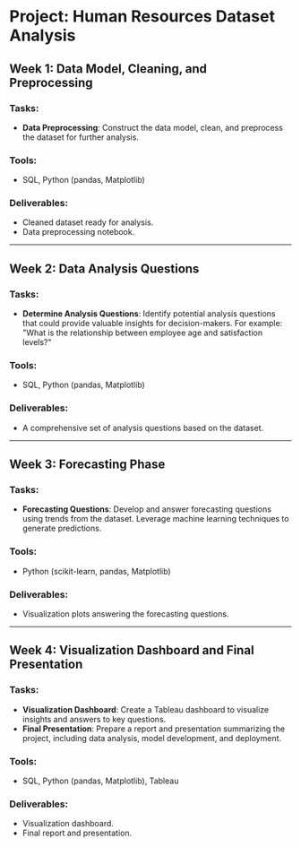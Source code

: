 # Project: Human Resources Dataset Analysis

## Week 1: Data Model, Cleaning, and Preprocessing

### Tasks:
- **Data Preprocessing**: Construct the data model, clean, and preprocess the dataset for further analysis.
  
### Tools:
- SQL, Python (pandas, Matplotlib)

### Deliverables:
- Cleaned dataset ready for analysis.
- Data preprocessing notebook.

---

## Week 2: Data Analysis Questions

### Tasks:
- **Determine Analysis Questions**: Identify potential analysis questions that could provide valuable insights for decision-makers. For example: "What is the relationship between employee age and satisfaction levels?"

### Tools:
- SQL, Python (pandas, Matplotlib)

### Deliverables:
- A comprehensive set of analysis questions based on the dataset.

---

## Week 3: Forecasting Phase

### Tasks:
- **Forecasting Questions**: Develop and answer forecasting questions using trends from the dataset. Leverage machine learning techniques to generate predictions.

### Tools:
- Python (scikit-learn, pandas, Matplotlib)

### Deliverables:
- Visualization plots answering the forecasting questions.

---

## Week 4: Visualization Dashboard and Final Presentation

### Tasks:
- **Visualization Dashboard**: Create a Tableau dashboard to visualize insights and answers to key questions.
- **Final Presentation**: Prepare a report and presentation summarizing the project, including data analysis, model development, and deployment.

### Tools:
- SQL, Python (pandas, Matplotlib), Tableau

### Deliverables:
- Visualization dashboard.
- Final report and presentation.
